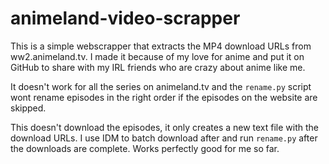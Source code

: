 animeland-video-scrapper
========================

This is a simple webscrapper that extracts the MP4 download URLs from ww2.animeland.tv. I made it because of my love for anime and put it
on GitHub to share with my IRL friends who are crazy about anime like me.

It doesn't work for all the series on animeland.tv and the ```rename.py``` script wont rename episodes in the right order if the episodes
on the website are skipped.

This doesn't download the episodes, it only creates a new text file with the download URLs. I use IDM to batch download after and run 
```rename.py``` after the downloads are complete. Works perfectly good for me so far.
